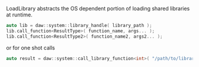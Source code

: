 LoadLibrary abstracts the OS dependent portion of loading shared libraries at runtime.



```c++
auto lib = daw::system::library_handle( library_path );
lib.call_function<ResultType>( function_name, args... );
lib.call_function<ResultType2>( function_name2, args2... );
```
or for one shot calls
```c++
auto result = daw::system::call_library_function<int>( "/path/to/library/file.so", "add", 5, 6 );
```

